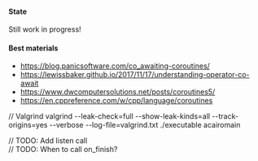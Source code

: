 #### State
Still work in progress!

#### Best materials
- https://blog.panicsoftware.com/co_awaiting-coroutines/
- https://lewissbaker.github.io/2017/11/17/understanding-operator-co-await
- https://www.dwcomputersolutions.net/posts/coroutines5/
- https://en.cppreference.com/w/cpp/language/coroutines


// Valgrind
valgrind --leak-check=full --show-leak-kinds=all --track-origins=yes --verbose --log-file=valgrind.txt ./executable acairomain

// TODO: Add listen call \
// TODO: When to call on_finish?